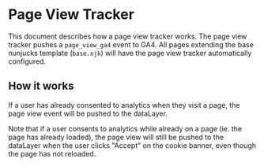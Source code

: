 # Page View Tracker

This document describes how a page view tracker works. The page view tracker pushes a `page_view_ga4` event to GA4. All
pages extending the base nunjucks template (`base.njk`) will have the page view tracker automatically configured.

## How it works

If a user has already consented to analytics when they visit a page, the page view event will be pushed to the dataLayer.

Note that if a user consents to analytics while already on a page (ie. the page has already loaded), the page view will 
still be pushed to the dataLayer when the user clicks "Accept" on the cookie banner, even though the page has not
reloaded. 